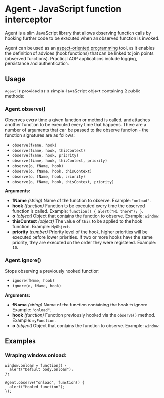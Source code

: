 Agent - JavaScript function interceptor
=======================================

Agent is a slim JavaScript library that allows observing function calls by hooking further code to be executed when an observed function is invoked.

Agent can be used as an [aspect-oriented programming](http://en.wikipedia.org/wiki/Aspect-oriented_programming) tool, as it enables the definition of advices (hook functions) that can be linked to join points (observed functions). Practical AOP applications include logging, persistance and authentication.


Usage
-----

`Agent` is provided as a simple JavaScript object containing 2 public methods:  


### Agent.observe()

Observes every time a given function or method is called, and attaches another function to be executed every time that happens. There are a number of arguments that can be passed to the observe function - the function signatures are as follows:

* `observe(fName, hook)`
* `observe(fName, hook, thisContext)`
* `observe(fName, hook, priority)`
* `observe(fName, hook, thisContext, priority)`
* `observe(o, fName, hook)`
* `observe(o, fName, hook, thisContext)`
* `observe(o, fName, hook, priority)`
* `observe(o, fName, hook, thisContext, priority)`

**Arguments:**

* **fName** _(string)_ Name of the function to observe. Example: `"onload"`.
* **hook** _(function)_ Function to be executed every time the observed function is called. Example: `function() { alert("Hi there"); }`.
* **o** _(object)_ Object that contains the function to observe. Example: `window`.
* **thisContext** _(object)_ The value of `this` to be applied to the hook function. Example: `MyObject`.
* **priority** _(number)_ Priority level of the hook, higher priorities will be executed before lower priorities. If two or more hooks have the same priority, they are executed on the order they were registered. Example: `10`.


### Agent.ignore()

Stops observing a previously hooked function:

* `ignore(fName, hook)`
* `ignore(o, fName, hook)`

**Arguments:**

* **fName** _(string)_ Name of the function containing the hook to ignore. Example: `"onload"`.
* **hook** _(function)_ Function previously hooked via the `observe()` method. Example: `myFunction`.
* **o** _(object)_ Object that contains the function to observe. Example: `window`.


Examples
--------

### Wraping window.onload:

    window.onload = function() {
      alert("Default body.onload");
    };

    Agent.observe("onload", function() {
      alert("Hooked function");
    });